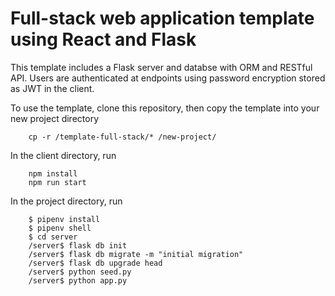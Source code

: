 # Full-stack web application template using React and Flask

This template includes a Flask server and databse with ORM and RESTful API. Users are authenticated at endpoints using password encryption stored as JWT in the client.  

To use the template, clone this repository, then copy the template into your new project directory

```
    cp -r /template-full-stack/* /new-project/
```


In the client directory, run 

```
    npm install
    npm run start
```

In the project directory, run

```
    $ pipenv install
    $ pipenv shell
    $ cd server
    /server$ flask db init
    /server$ flask db migrate -m "initial migration"
    /server$ flask db upgrade head
    /server$ python seed.py
    /server$ python app.py
```

